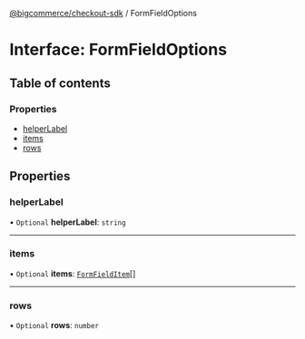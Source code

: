 [@bigcommerce/checkout-sdk](../README.md) / FormFieldOptions

# Interface: FormFieldOptions

## Table of contents

### Properties

- [helperLabel](FormFieldOptions.md#helperlabel)
- [items](FormFieldOptions.md#items)
- [rows](FormFieldOptions.md#rows)

## Properties

### helperLabel

• `Optional` **helperLabel**: `string`

___

### items

• `Optional` **items**: [`FormFieldItem`](FormFieldItem.md)[]

___

### rows

• `Optional` **rows**: `number`
